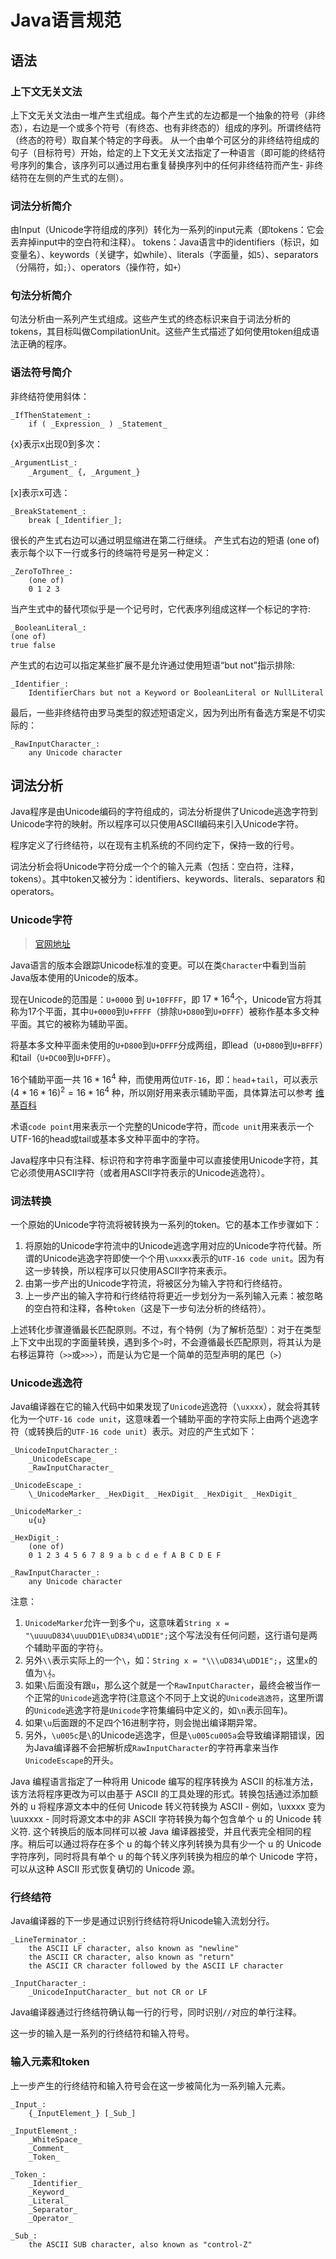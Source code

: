 # Java语言规范

## 语法

### 上下文无关文法

上下文无关文法由一堆产生式组成。每个产生式的左边都是一个抽象的符号（非终态），右边是一个或多个符号（有终态、也有非终态的）组成的序列。所谓终结符（终态的符号）取自某个特定的字母表。
从一个由单个可区分的非终结符组成的句子（目标符号）开始，给定的上下文无关文法指定了一种语言（即可能的终结符号序列的集合，该序列可以通过用右重复替换序列中的任何非终结符而产生- 非终结符在左侧的产生式的左侧）。

### 词法分析简介

由Input（Unicode字符组成的序列）转化为一系列的input元素（即tokens：它会丢弃掉input中的空白符和注释）。
tokens：Java语言中的identifiers（标识，如变量名）、keywords（关键字，如while）、literals（字面量，如`5`）、separators（分隔符，如`;`）、operators（操作符，如`+`）

### 句法分析简介

句法分析由一系列产生式组成。这些产生式的终态标识来自于词法分析的tokens，其目标叫做CompilationUnit。这些产生式描述了如何使用token组成语法正确的程序。

### 语法符号简介

非终结符使用斜体：

```TXT
_IfThenStatement_: 
    if ( _Expression_ ) _Statement_
```

{x}表示x出现0到多次：

```xml
_ArgumentList_: 
    _Argument_ {, _Argument_}
```

[x]表示x可选：

```TXT
_BreakStatement_: 
    break [_Identifier_];
```

很长的产生式右边可以通过明显缩进在第二行继续。
产生式右边的短语 (one of) 表示每个以下一行或多行的终端符号是另一种定义：

```TXT
_ZeroToThree_:
    (one of)
    0 1 2 3
```

当产生式中的替代项似乎是一个记号时，它代表序列组成这样一个标记的字符:

```TXT
_BooleanLiteral_:
(one of)
true false
```

产生式的右边可以指定某些扩展不是允许通过使用短语“but not”指示排除:

```TXT
_Identifier_:
    IdentifierChars but not a Keyword or BooleanLiteral or NullLiteral
```

最后，一些非终结符由罗马类型的叙述短语定义，因为列出所有备选方案是不切实际的：

```TXT
_RawInputCharacter_:
    any Unicode character
```

## 词法分析

Java程序是由Unicode编码的字符组成的，词法分析提供了Unicode逃逸字符到Unicode字符的映射。所以程序可以只使用ASCII编码来引入Unicode字符。

程序定义了行终结符，以在现有主机系统的不同约定下，保持一致的行号。

词法分析会将Unicode字符分成一个个的输入元素（包括：空白符，注释，tokens）。其中token又被分为：identifiers、keywords、literals、separators 和 operators。

### Unicode字符

> [官网地址](http://www.unicode.org/)

Java语言的版本会跟踪Unicode标准的变更。可以在类`Character`中看到当前Java版本使用的Unicode的版本。

现在Unicode的范围是：`U+0000` 到 `U+10FFFF`，即 $17 * 16 ^ 4$个，Unicode官方将其称为17个平面，其中`U+0000`到`U+FFFF`（排除`U+D800`到`U+DFFF`）被称作基本多文种平面。其它的被称为辅助平面。

将基本多文种平面未使用的`U+D800`到`U+DFFF`分成两组，即lead（`U+D800`到`U+BFFF`）和tail（`U+DC00`到`U+DFFF`）。

16个辅助平面一共 $16*16^4$ 种，而使用两位`UTF-16`，即：`head`+`tail`，可以表示 $(4*16*16)^2=16*16^4$ 种，所以刚好用来表示辅助平面，具体算法可以参考 [维基百科](https://zh.m.wikipedia.org/zh-hans/UTF-16)

术语`code point`用来表示一个完整的Unicode字符，而`code unit`用来表示一个UTF-16的head或tail或基本多文种平面中的字符。

Java程序中只有注释、标识符和字符串字面量中可以直接使用Unicode字符，其它必须使用ASCII字符（或者用ASCII字符表示的Unicode逃逸符）。

### 词法转换

一个原始的Unicode字符流将被转换为一系列的token。它的基本工作步骤如下：

1. 将原始的Unicode字符流中的Unicode逃逸字用对应的Unicode字符代替。所谓的Unicode逃逸字符即使一个个用`\uxxxx`表示的`UTF-16 code unit`。因为有这一步转换，所以程序可以只使用ASCII字符来表示。
2. 由第一步产出的Unicode字符流，将被区分为输入字符和行终结符。
3. 上一步产出的输入字符和行终结符将更近一步划分为一系列输入元素：被忽略的空白符和注释，各种`token`（这是下一步句法分析的终结符）。

上述转化步骤遵循最长匹配原则。不过，有个特例（为了解析范型）：对于在类型上下文中出现的字面量转换，遇到多个`>`时，不会遵循最长匹配原则，将其认为是右移运算符（`>>`或`>>>`），而是认为它是一个简单的范型声明的尾巴（`>`）

### Unicode逃逸符

Java编译器在它的输入代码中如果发现了`Unicode`逃逸符（`\uxxxx`），就会将其转化为一个`UTF-16 code unit`，这意味着一个辅助平面的字符实际上由两个逃逸字符（或转换后的`UTF-16 code unit`）表示。对应的产生式如下：

```TXT
_UnicodeInputCharacter_:
    _UnicodeEscape_
    _RawInputCharacter_

_UnicodeEscape_:
    \_UnicodeMarker_ _HexDigit_ _HexDigit_ _HexDigit_ _HexDigit_

_UnicodeMarker_:
    u{u}

_HexDigit_:
    (one of)
    0 1 2 3 4 5 6 7 8 9 a b c d e f A B C D E F

_RawInputCharacter_:
    any Unicode character
```

注意：

1. `UnicodeMarker`允许一到多个`u`，这意味着`String x = "\uuuuD834\uuuDD1E\uD834\uDD1E";`这个写法没有任何问题，这行语句是两个辅助平面的字符`𝄞`。
2. 另外`\\`表示实际上的一个`\`，如：`String x = "\\\uD834\uDD1E";`，这里`x`的值为`\𝄞`。
3. 如果`\`后面没有跟`u`，那么这个就是一个`RawInputCharacter`，最终会被当作一个正常的`Unicode`逃逸字符(注意这个不同于上文说的`Unicode逃逸符`，这里所谓的`Unicode`逃逸字符是`Unicode`字符集编码中定义的，如`\n`表示回车)。
4. 如果`\u`后面跟的不足四个16进制字符，则会抛出编译期异常。
5. 另外，`\u005c`是`\`的Unicode逃逸字，但是`\u005cu005a`会导致编译期错误，因为Java编译器不会把解析成`RawInputCharacter`的字符再拿来当作`UnicodeEscape`的开头。

Java 编程语言指定了一种将用 Unicode 编写的程序转换为 ASCII 的标准方法，该方法将程序更改为可以由基于 ASCII 的工具处理的形式。转换包括通过添加额外的 u 将程序源文本中的任何 Unicode 转义符转换为 ASCII - 例如，\uxxxx 变为 \uuxxxx - 同时将源文本中的非 ASCII 字符转换为每个包含单个 u 的 Unicode 转义符.
这个转换后的版本同样可以被 Java 编译器接受，并且代表完全相同的程序。稍后可以通过将存在多个 u 的每个转义序列转换为具有少一个 u 的 Unicode 字符序列，同时将具有单个 u 的每个转义序列转换为相应的单个 Unicode 字符，可以从这种 ASCII 形式恢复确切的 Unicode 源。

### 行终结符

Java编译器的下一步是通过识别行终结符将Unicode输入流划分行。

```TXT
_LineTerminator_:
    the ASCII LF character, also known as "newline"
    the ASCII CR character, also known as "return"
    the ASCII CR character followed by the ASCII LF character

_InputCharacter_:
    _UnicodeInputCharacter_ but not CR or LF
```

Java编译器通过行终结符确认每一行的行号，同时识别`//`对应的单行注释。

这一步的输入是一系列的行终结符和输入符号。

### 输入元素和token

上一步产生的行终结符和输入符号会在这一步被简化为一系列输入元素。

```TXT
_Input_:
    {_InputElement_} [_Sub_]

_InputElement_:
    _WhiteSpace_
    _Comment_
    _Token_

_Token_:
    _Identifier_
    _Keyword_
    _Literal_
    _Separator_
    _Operator_

_Sub_:
    the ASCII SUB character, also known as "control-Z"
```
